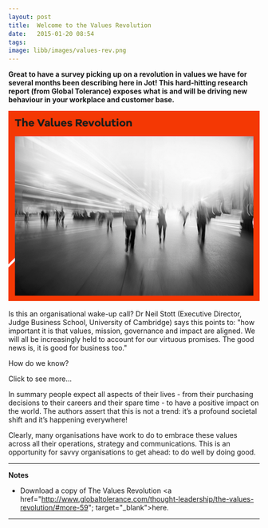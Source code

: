 ```yaml
---
layout: post
title:  Welcome to the Values Revolution
date:   2015-01-20 08:54
tags: 
image: libb/images/values-rev.png
---
```


**Great to have a survey picking up on a revolution in values we have for several months been describing here in Jot! This hard-hitting research report (from Global Tolerance) exposes what is and will be driving new behaviour in your workplace and customer base.**

![](/libb/images/values-rev.png)

Is this an organisational wake-up call? Dr Neil Stott (Executive Director, Judge Business School, University of Cambridge) says this points to: "how important it is that values, mission, governance and impact are aligned. We will all be increasingly held to account for our virtuous promises. The good news is, it is good for business too."

How do we know? 
<div id="restOfArticle" style="display:none">The research exposes the values that are now driving the behaviour of customers, employees and investors, including:<br>
<ul>
<li>Over two thirds (68%) of people of all ages think that businesses, governments and nonprofits need to deliver <b>more social and environmental change</b>.</li>
<li>Nearly three quarters want to see more <b>transparency</b> and 81% more <b>accountability</b>.</li></ul>

Of the millennials (those born between 1981-1996):
<ul>
<li>84% consider it <b>their duty to make a positive difference</b> through their lifestyle</li>
<li>61% are concerned about the state of the world and <b>feel personally responsible</b> to improve it.</li> 
<li>Half would <b>choose purposeful work over a high salary</b>.</li> 
<li>Two thirds - a significant proportion of the next generation talent pool - <b>want to work for a company that makes a difference</b> to the world.</li> 
<li>The majority (60%) prefer to <b>buy products or services from ethical companies</b> while two thirds <b>volunteer for a cause</b> they care about.</li></ul><br>

(Results were compiled from primary and secondary data sources including literature search, in-depth interviews with leaders across sectors and polling more than 2000 individuals across the UK).<br><br>

For the <a href="http://www.globaltolerance.com/thought-leadership/the-values-revolution/#more-59"; target="_blank">full report... </a>.<br><br>

</div>
<a onclick="showMoreOrLess(this,'restOfArticle');">Click to see more...</a>

In summary people expect all aspects of their lives - from their purchasing decisions to their careers and their spare time - to have a positive impact on the world. The authors assert that this is not a trend: it’s a profound societal shift and it’s happening everywhere!

Clearly, many organisations have work to do to embrace these values across all their operations, strategy and communications. This is an opportunity for savvy organisations to get ahead: to do well by doing good.
__________________

<b>Notes</b>

* Download a copy of The Values Revolution <a href="http://www.globaltolerance.com/thought-leadership/the-values-revolution/#more-59"; target="_blank">here</a>.

__________________
